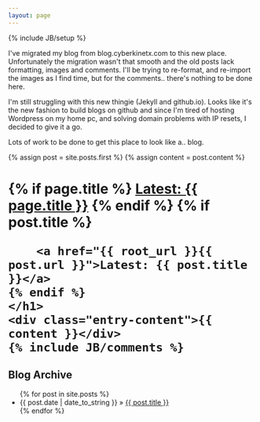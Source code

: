 ```yaml
---
layout: page
---
```

{% include JB/setup %}

I've migrated my blog from blog.cyberkinetx.com to this new place. Unfortunately the migration wasn't that smooth and the old posts lack formatting, images and comments. I'll be trying to re-format, and re-import the images as I find time, but for the comments.. there's nothing to be done here.

I'm still struggling with this new thingie (Jekyll and github.io). Looks like it's the new fashion to build blogs on github and since I'm tired of hosting Wordpress on my home pc, and solving domain problems with IP resets, I decided to give it a go.

Lots of work to be done to get this place to look like a.. blog. 

<div class="blog-index">  
  {% assign post = site.posts.first %}
  {% assign content = post.content %}
    <h1 class="entry-title">
    {% if page.title %}
        <a href="{{ root_url }}{{ page.url }}">Latest: {{ page.title }}</a>
    {% endif %}
    {% if post.title %}

        <a href="{{ root_url }}{{ post.url }}">Latest: {{ post.title }}</a>
    {% endif %}
    </h1>
    <div class="entry-content">{{ content }}</div>
    {% include JB/comments %}
</div>


    
## Blog Archive

<ul class="posts">
  {% for post in site.posts %}
    <li><span>{{ post.date | date_to_string }}</span> &raquo; <a href="{{ BASE_PATH }}{{ post.url }}">{{ post.title }}</a></li>
  {% endfor %}
</ul>

